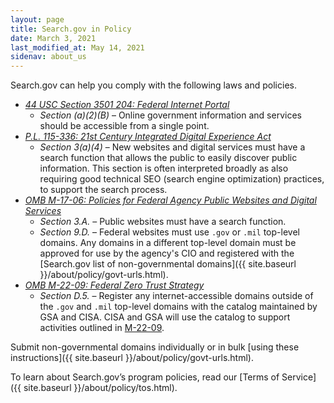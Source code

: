 ```yaml
---
layout: page
title: Search.gov in Policy
date: March 3, 2021
last_modified_at: May 14, 2021
sidenav: about_us
---
```


Search.gov can help you comply with the following laws and policies.

* *[44 USC Section 3501 204: Federal Internet Portal](https://www.govinfo.gov/content/pkg/USCODE-2010-title44/pdf/USCODE-2010-title44-chap35-subchapI-sec3501.pdf)*
  * *Section (a)(2)(B)* &ndash; Online government information and services should be accessible from a single point.
* *[P.L. 115-336: 21st Century Integrated Digital Experience Act](https://digital.gov/resources/21st-century-integrated-digital-experience-act/)* 
  * *Section 3(a)(4)* &ndash; New websites and digital services must have a search function that allows the public to easily discover public information. This section is often interpreted broadly as also requiring good technical SEO (search engine optimization) practices, to support the search process.
* *[OMB M-17-06: Policies for Federal Agency Public Websites and Digital Services](https://www.whitehouse.gov/sites/whitehouse.gov/files/omb/memoranda/2017/m-17-06.pdf)*
  * *Section 3.A.* &ndash; Public websites must have a search function.
  * *Section 9.D.* &ndash; Federal websites must use `.gov` or `.mil` top-level domains. Any domains in a different top-level domain must be approved for use by the agency's CIO and registered with the [Search.gov list of non-governmental domains]({{ site.baseurl }}/about/policy/govt-urls.html).
* *[OMB M-22-09: Federal Zero Trust Strategy](https://www.whitehouse.gov/wp-content/uploads/2022/01/M-22-09.pdf)*
  * *Section D.5.* &ndash; Register any internet-accessible domains outside of the `.gov` and `.mil` top-level domains with the catalog maintained by GSA and CISA. CISA and GSA will use the catalog to support activities outlined in [M-22-09](https://www.whitehouse.gov/wp-content/uploads/2022/01/M-22-09.pdf).

Submit non-governmental domains individually or in bulk [using these instructions]({{ site.baseurl }}/about/policy/govt-urls.html).

To learn about Search.gov’s program policies, read our [Terms of Service]({{ site.baseurl }}/about/policy/tos.html).
